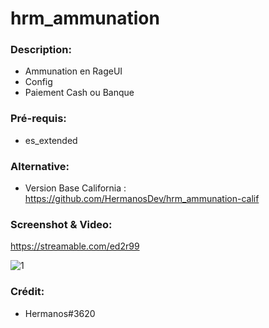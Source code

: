 # hrm_ammunation

### Description:
- Ammunation en RageUI
- Config
- Paiement Cash ou Banque

### Pré-requis:
- es_extended

### Alternative:
- Version Base California : https://github.com/HermanosDev/hrm_ammunation-calif

### Screenshot & Video:

https://streamable.com/ed2r99

![1](https://i.imgur.com/bREvUTO.png)

### Crédit:
- Hermanos#3620
